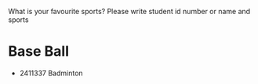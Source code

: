 What is your favourite sports? Please write student id number or name and sports 

# Base Ball 
- 2411337 Badminton

